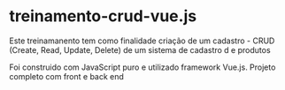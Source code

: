 # treinamento-crud-vue.js
Este treinamanento tem como finalidade criação de um cadastro - CRUD  (Create, Read, Update, Delete) de um sistema de cadastro d e produtos

Foi construido  com JavaScript puro e utilizado  framework Vue.js. Projeto completo com front e back end
